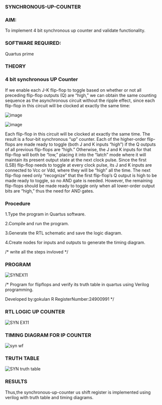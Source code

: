 ### SYNCHRONOUS-UP-COUNTER

### **AIM:**

To implement 4 bit synchronous up counter and validate functionality.

### **SOFTWARE REQUIRED:**

Quartus prime

### **THEORY**

### **4 bit synchronous UP Counter**

If we enable each J-K flip-flop to toggle based on whether or not all preceding flip-flop outputs (Q) are “high,” we can obtain the same counting sequence as the asynchronous circuit without the ripple effect, since each flip-flop in this circuit will be clocked at exactly the same time:

![image](https://github.com/naavaneetha/SYNCHRONOUS-UP-COUNTER/assets/154305477/d5db3fa0-e413-404c-b80e-b2f39d82e7e8)


![image](https://github.com/naavaneetha/SYNCHRONOUS-UP-COUNTER/assets/154305477/52cb61eb-d04b-442d-810c-31185a68410b)

Each flip-flop in this circuit will be clocked at exactly the same time.
The result is a four-bit synchronous “up” counter. Each of the higher-order flip-flops are made ready to toggle (both J and K inputs “high”) if the Q outputs of all previous flip-flops are “high.”
Otherwise, the J and K inputs for that flip-flop will both be “low,” placing it into the “latch” mode where it will maintain its present output state at the next clock pulse.
Since the first (LSB) flip-flop needs to toggle at every clock pulse, its J and K inputs are connected to Vcc or Vdd, where they will be “high” all the time.
The next flip-flop need only “recognize” that the first flip-flop’s Q output is high to be made ready to toggle, so no AND gate is needed.
However, the remaining flip-flops should be made ready to toggle only when all lower-order output bits are “high,” thus the need for AND gates.

### **Procedure**

1.Type the program in Quartus software.

2.Compile and run the program.

3.Generate the RTL schematic and save the logic diagram.

4.Create nodes for inputs and outputs to generate the timing diagram.

/* write all the steps invloved */

### **PROGRAM**
![SYNEX11](https://github.com/user-attachments/assets/14c38567-43bc-48c3-9618-eda92ba05b2a)

/* Program for flipflops and verify its truth table in quartus using Verilog programming. 

Developed by:gokulan R
RegisterNumber:24900991
*/

### **RTL LOGIC UP COUNTER**
![SYN EX11](https://github.com/user-attachments/assets/54c63e6a-60bf-4b12-bcfd-35be76c80ad8)

### **TIMING DIAGRAM FOR IP COUNTER**
![syn wf](https://github.com/user-attachments/assets/f06c33ec-b7f8-4848-918f-4a39600f076c)

### **TRUTH TABLE**
![SYN truth table](https://github.com/user-attachments/assets/e7d0b589-78e0-4844-bbf8-7d2289081470)

### **RESULTS**
Thus,the synchronous-up-counter us shift register is implemented using verilog with truth table and timing diagrams.
